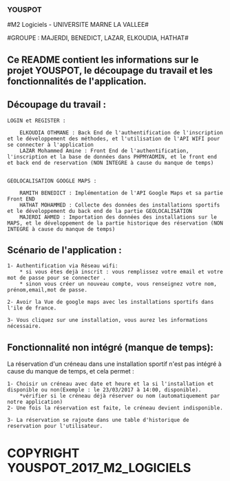 ### YOUSPOT ###

#M2 Logiciels - UNIVERSITE MARNE LA VALLEE#

#GROUPE : MAJERDI, BENEDICT, LAZAR, ELKOUDIA, HATHAT#


## Ce README contient les informations sur le projet YOUSPOT, le découpage du travail et les fonctionnalités de l'application.


## Découpage du travail :
	LOGIN et REGISTER :
	
		ELKOUDIA OTHMANE : Back End de l'authentification de l'inscription et le développement des méthodes, et l'utilisation de l'API WIFI pour se connecter à l'application
		LAZAR Mohammed Amine : Front End de l'authentification, l'inscription et la base de données dans PHPMYADMIN, et le front end et back end de reservation (NON INTEGRE à cause du manque de temps)
		
		
	GEOLOCALISATION GOOGLE MAPS :
		
		RAMITH BENEDICT : Implémentation de l'API Google Maps et sa partie Front END
		HATHAT MOHAMMED : Collecte des données des installations sportifs et le développement du back end de la partie GEOLOCALISATION
		MAJERDI AHMED : Importation des données des installations sur le MAPS, et le développement de la partie historique des réservation (NON INTEGRE à cause du manque de temps)
				
## Scénario de l'application :		

	1- Authentification via Réseau wifi:	
		* si vous êtes dejà inscrit : vous remplissez votre email et votre mot de passe pour se connecter .
		* sinon vous créer un nouveau compte, vous renseignez votre nom, prénom,email,mot de passe.
	
	2- Avoir la Vue de google maps avec les installations sportifs dans l'ile de france.

	3- Vous cliquez sur une installation, vous aurez les informations nécessaire.
		
## Fonctionnalité non intégré (manque de temps):

La réservation d'un créneau dans une installation sportif n'est pas intégré à cause du manque de temps, et cela permet :
	
	1- Choisir un créneau avec date et heure et la si l'installation et disponible ou non(Exemple : le 23/03/2017 à 14:00, disponible).
		*vérifier si le créneau déjà réserver ou nom (automatiquement par notre application)
	2- Une fois la réservation est faite, le créneau devient indisponible.
	
	3- La réservation se rajoute dans une table d'historique de reservation pour l'utilisateur.
	
# COPYRIGHT YOUSPOT_2017_M2_LOGICIELS
